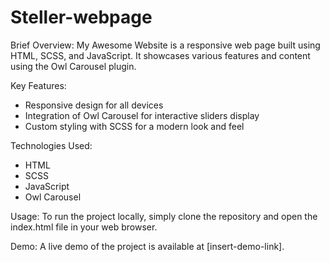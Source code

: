 # Steller-webpage

Brief Overview:
My Awesome Website is a responsive web page built using HTML, SCSS, and JavaScript. It showcases various features and content using the Owl Carousel plugin.

Key Features:
- Responsive design for all devices
- Integration of Owl Carousel for interactive sliders display
- Custom styling with SCSS for a modern look and feel

Technologies Used:
- HTML
- SCSS
- JavaScript
- Owl Carousel

Usage:
To run the project locally, simply clone the repository and open the index.html file in your web browser.

Demo:
A live demo of the project is available at [insert-demo-link].
